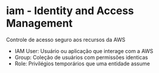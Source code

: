 # iam - Identity and Access Management

Controle de acesso seguro aos recursos da AWS

- IAM User: Usuário ou aplicação que interage com a AWS
- Group: Coleção de usuários com permissões identicas
- Role: Privilégios temporários que uma entidade assume
